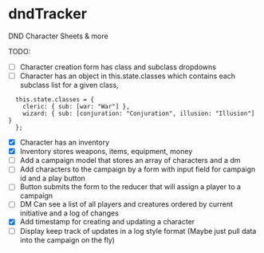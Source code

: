 # dndTracker
DND Character Sheets &amp; more

TODO:
 - [ ] Character creation form has class and subclass dropdowns
 - [ ] Character has an object in this.state.classes which contains
  each subclass list for a given class,
```
  this.state.classes = {  
    cleric: { sub: [war: "War"] },  
    wizard: { sub: [conjuration: "Conjuration", illusion: "Illusion"] }
  };
```
 - [x] Character has an inventory
 - [x] Inventory stores weapons, items, equipment, money
 - [ ] Add a campaign model that stores an array of characters and a dm
 - [ ] Add characters to the campaign by a form with input field for campaign id and a play button
 - [ ] Button submits the form to the reducer that will assign a player to a campaign
 - [ ] DM Can see a list of all players and creatures ordered by current initiative and a log of changes
 - [x] Add timestamp for creating and updating a character
 - [ ] Display keep track of updates in a log style format (Maybe just pull data into the campaign on the fly)
